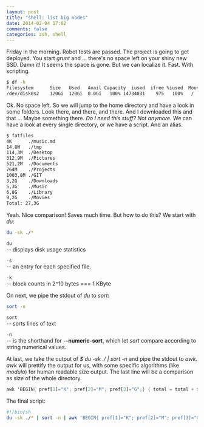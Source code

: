```yaml
---
layout: post
title: "shell: list big nodes"
date: 2014-02-04 17:02
comments: false
categories: zsh, shell
---
```


Friday in the morning. Robot tests are passed. The project is going to get deployed. You start *grunt* and ... there's no space left on your shiny new SSD. Damn it! It seems the space is gone. But we can localize it. Fast. With scripting.

<!-- more -->

```sh
$ df -h
Filesystem      Size   Used   Avail Capacity  iused  ifree %iused  Mounted on
/dev/disk0s2    120Gi  120Gi  0.0Gi   100% 14734031    975   100%   /
```

Ok. No space left. So we will jump to the home directory and have a look in some folders. Look there, and there, and there. And I downloaded this and that ... Maybe something there. *Do I need this stuff? Not anymore*. We can have a look at every single directory, or we have a script. And an alias.

```sh
$ fatfiles
4K      ./music.md
14,8M   ./tmp
114,3M  ./Desktop
312,9M  ./Pictures
521,2M  ./Documents
764M    ./Projects
1003,8M ./GIT
3,2G    ./Downloads
5,3G    ./Music
6,8G    ./Library
9,2G    ./Movies
Total: 27,3G
```

Yeah. Nice comparison! Saves much time. But how to do this? We start with *du*:

```sh
du -sk ./*
```
`du`  
        -- displays disk usage statistics

`-s`  
        -- an entry for each specified file.

`-k`  
        -- block counts in 2^10 bytes === 1 KByte  
  
On next, we pipe the stdout of *du* to *sort*:

```sh
sort -n
```

`sort`  
        -- sorts lines of text

`-n`  
        -- is the shorthand for **--numeric-sort**, which let *sort* compare according to string numerical values.

At last, we take the output of *$ du -sk ./ | sort -n* and pipe the stdout to *awk*. *awk* will prettify the output for us, with some specific algorithms (like *modulo*) for human readable size output. The last line will be a comparison as size of the whole directory.

```awk
awk 'BEGIN{ pref[1]="K"; pref[2]="M"; pref[3]="G";} { total = total + $1; x = $1; y = 1; while( x > 1024 ) { x = (x + 1023)/1024; y++; } printf("%g%s\t%s\n",int(x*10)/10,pref[y],$2); } END { y = 1; while( total > 1024 ) { total = (total + 1023)/1024; y++; } printf("Total: %g%s\n",int(total*10)/10,pref[y]); }'
```

The final script:

```sh
#!/bin/sh
du -sk ./* | sort -n | awk 'BEGIN{ pref[1]="K"; pref[2]="M"; pref[3]="G";} { total = total + $1; x = $1; y = 1; while( x > 1024 ) { x = (x + 1023)/1024; y++; } printf("%g%s\t%s\n",int(x*10)/10,pref[y],$2); } END { y = 1; while( total > 1024 ) { total = (total + 1023)/1024; y++; } printf("Total: %g%s\n",int(total*10)/10,pref[y]); }'
```